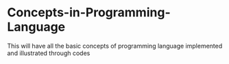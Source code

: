 # Concepts-in-Programming-Language
This will have all the basic concepts of programming language implemented and illustrated through codes
